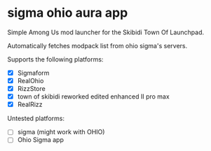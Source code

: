 # sigma ohio aura app

Simple Among Us mod launcher for the Skibidi Town Of Launchpad.

Automatically fetches modpack list from ohio sigma's servers.

Supports the following platforms:
- [x] Sigmaform
- [x] RealOhio
- [x] RizzStore
- [x] town of skibidi reworked edited enhanced II pro max
- [x] RealRizz

Untested platforms:
- [ ] sigma (might work with OHIO)
- [ ] Ohio Sigma app
